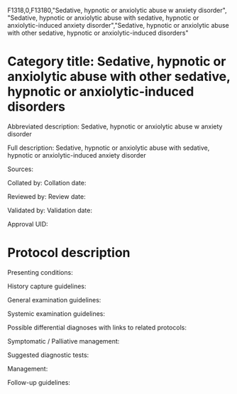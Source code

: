 F1318,0,F13180,"Sedative, hypnotic or anxiolytic abuse w anxiety disorder", "Sedative, hypnotic or anxiolytic abuse with sedative, hypnotic or anxiolytic-induced anxiety disorder","Sedative, hypnotic or anxiolytic abuse with other sedative, hypnotic or anxiolytic-induced disorders"
# Category title: Sedative, hypnotic or anxiolytic abuse with other sedative, hypnotic or anxiolytic-induced disorders

Abbreviated description: Sedative, hypnotic or anxiolytic abuse w anxiety disorder

Full description: Sedative, hypnotic or anxiolytic abuse with sedative, hypnotic or anxiolytic-induced anxiety disorder

Sources:

Collated by:
Collation date:

Reviewed by:
Review date:

Validated by:
Validation date:

Approval UID:

# Protocol description

Presenting conditions:

History capture guidelines:

General examination guidelines:

Systemic examination guidelines:

Possible differential diagnoses with links to related protocols:

Symptomatic / Palliative management:

Suggested diagnostic tests:

Management:

Follow-up guidelines:
